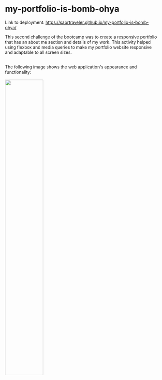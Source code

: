 # my-portfolio-is-bomb-ohya

Link to deployment: https://sabrtraveler.github.io/my-portfolio-is-bomb-ohya/<br>

This second challenge of the bootcamp was to create a responsive portfolio that has an about me section and details of my work. This activity helped using flexbox and media queries to make my portfolio website responsive and adaptable to all screen sizes.<br><br>

The following image shows the web application's appearance and functionality:<br><br> 
  <img src="/assets/images/My-first-refactor-completed-ohyeah.png" style="width: 50%; max-width: 50%;">